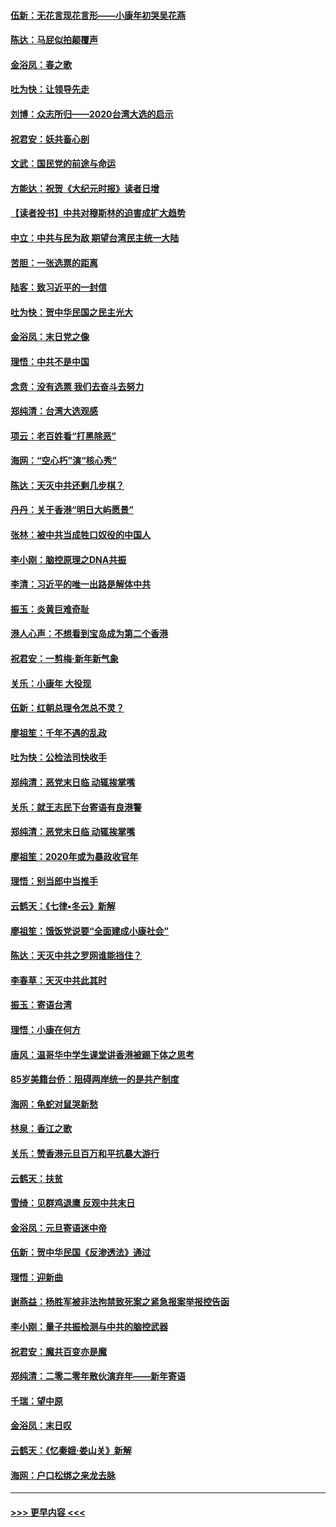 #### [伍新：无花言现花言形——小康年初哭吴花燕](../pages/nsc993/n11800044.md?t=01180031) 
#### [陈达：马屁似拍颠覆声](../pages/nsc993/n11800010.md?t=01180031) 
#### [金浴凤：春之歌](../pages/nsc993/n11797687.md?t=01180031) 
#### [吐为快：让领导先走](../pages/nsc993/n11797512.md?t=01180031) 
#### [刘博：众志所归——2020台湾大选的启示](../pages/nsc993/n11796878.md?t=01180031) 
#### [祝君安：妖共畜心剖](../pages/nsc993/n11794273.md?t=01180031) 
#### [文武：国民党的前途与命运](../pages/nsc993/n11794198.md?t=01180031) 
#### [方能达：祝贺《大纪元时报》读者日增](../pages/nsc993/n11793807.md?t=01180031) 
#### [【读者投书】中共对穆斯林的迫害成扩大趋势](../pages/nsc993/n11791371.md?t=01180031) 
#### [中立：中共与民为敌 期望台湾民主统一大陆](../pages/nsc993/n11790392.md?t=01180031) 
#### [苦胆：一张选票的距离](../pages/nsc993/n11788914.md?t=01180031) 
#### [陆客：致习近平的一封信](../pages/nsc993/n11788867.md?t=01180031) 
#### [吐为快：贺中华民国之民主光大](../pages/nsc993/n11788618.md?t=01180031) 
#### [金浴凤：末日党之像](../pages/nsc993/n11787475.md?t=01180031) 
#### [理悟：中共不是中国](../pages/nsc993/n11787463.md?t=01180031) 
#### [念贲：没有选票  我们去奋斗去努力](../pages/nsc993/n11787398.md?t=01180031) 
#### [郑纯清：台湾大选观感](../pages/nsc993/n11786210.md?t=01180031) 
#### [项云：老百姓看“打黑除恶”](../pages/nsc993/n11785398.md?t=01180031) 
#### [海网：“空心朽”演“核心秀”](../pages/nsc993/n11783874.md?t=01180031) 
#### [陈达：天灭中共还剩几步棋？](../pages/nsc993/n11783719.md?t=01180031) 
#### [丹丹：关于香港“明日大屿愿景”](../pages/nsc993/n11783273.md?t=01180031) 
#### [张林：被中共当成牲口奴役的中国人](../pages/nsc993/n11782397.md?t=01180031) 
#### [李小刚：脑控原理之DNA共振](../pages/nsc993/n11780962.md?t=01180031) 
#### [李清：习近平的唯一出路是解体中共](../pages/nsc993/n11780866.md?t=01180031) 
#### [振玉：炎黄巨难奇耻](../pages/nsc993/n11779632.md?t=01180031) 
#### [港人心声：不想看到宝岛成为第二个香港](../pages/nsc993/n11778817.md?t=01180031) 
#### [祝君安：一剪梅‧新年新气象](../pages/nsc993/n11776340.md?t=01180031) 
#### [关乐：小康年 大役现](../pages/nsc993/n11774213.md?t=01180031) 
#### [伍新：红朝总理令怎总不灵？](../pages/nsc993/n11770813.md?t=01180031) 
#### [廖祖笙：千年不遇的乱政](../pages/nsc993/n11770373.md?t=01180031) 
#### [吐为快：公检法司快收手](../pages/nsc993/n11770359.md?t=01180031) 
#### [郑纯清：恶党末日临 动辄挨掌嘴](../pages/nsc993/n11769912.md?t=01180031) 
#### [关乐：就王志民下台寄语有良港警](../pages/nsc993/n11769903.md?t=01180031) 
#### [郑纯清：恶党末日临 动辄挨掌嘴](../pages/nsc993/n11769356.md?t=01180031) 
#### [廖祖笙：2020年或为暴政收官年](../pages/nsc993/n11768216.md?t=01180031) 
#### [理悟：别当郎中当推手](../pages/nsc993/n11768243.md?t=01180031) 
#### [云鹤天：《七律▪冬云》新解](../pages/nsc993/n11768204.md?t=01180031) 
#### [廖祖笙：饿饭党说要“全面建成小康社会”](../pages/nsc993/n11767482.md?t=01180031) 
#### [陈达：天灭中共之罗网谁能挡住？](../pages/nsc993/n11767465.md?t=01180031) 
#### [李春草：天灭中共此其时](../pages/nsc993/n11767452.md?t=01180031) 
#### [振玉：寄语台湾](../pages/nsc993/n11767432.md?t=01180031) 
#### [理悟：小康在何方](../pages/nsc993/n11767394.md?t=01180031) 
#### [唐风：温哥华中学生课堂讲香港被踢下体之思考](../pages/nsc993/n11766848.md?t=01180031) 
#### [85岁美籍台侨：阻碍两岸统一的是共产制度](../pages/nsc993/n11765043.md?t=01180031) 
#### [海网：龟蛇对鼠哭新愁](../pages/nsc993/n11764895.md?t=01180031) 
#### [林泉：香江之歌](../pages/nsc993/n11764415.md?t=01180031) 
#### [关乐：赞香港元旦百万和平抗暴大游行](../pages/nsc993/n11764382.md?t=01180031) 
#### [云鹤天：扶贫](../pages/nsc993/n11764245.md?t=01180031) 
#### [雪绮：见群鸡退鹰  反观中共末日](../pages/nsc993/n11762112.md?t=01180031) 
#### [金浴凤：元旦寄语迷中帝](../pages/nsc993/n11761788.md?t=01180031) 
#### [伍新：贺中华民国《反渗透法》通过](../pages/nsc993/n11761994.md?t=01180031) 
#### [理悟：迎新曲](../pages/nsc993/n11761152.md?t=01180031) 
#### [谢燕益：杨胜军被非法拘禁致死案之紧急报案举报控告函](../pages/nsc993/n11756134.md?t=01180031) 
#### [李小刚：量子共振检测与中共的脑控武器](../pages/nsc993/n11754518.md?t=01180031) 
#### [祝君安：魔共百变亦是魔](../pages/nsc993/n11754469.md?t=01180031) 
#### [郑纯清：二零二零年散伙演弃年——新年寄语](../pages/nsc993/n11754195.md?t=01180031) 
#### [千瑞：望中原](../pages/nsc993/n11754159.md?t=01180031) 
#### [金浴凤：末日叹](../pages/nsc993/n11752359.md?t=01180031) 
#### [云鹤天：《忆秦娥‧娄山关》新解](../pages/nsc993/n11752348.md?t=01180031) 
#### [海网：户口松绑之来龙去脉](../pages/nsc993/n11752328.md?t=01180031) 

----
#### [ >>> 更早内容 <<< ](../indexes/nsc993-earlier.md)

